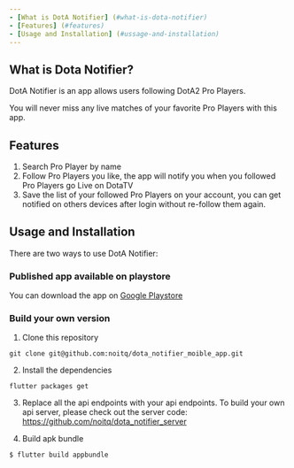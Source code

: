 ```yaml
---
- [What is DotA Notifier] (#what-is-dota-notifier)
- [Features] (#features)
- [Usage and Installation] (#ussage-and-installation)
---
```



## What is Dota Notifier?

DotA Notifier is an app allows users following DotA2 Pro Players. 

You will never miss any live matches of your favorite Pro Players with this app.

## Features

1. Search Pro Player by name
2. Follow Pro Players you like, the app will notify you when you followed Pro Players go Live on DotaTV
3. Save the list of your followed Pro Players on your account, you can get notified on others devices after login without re-follow them again.

## Usage and Installation

There are two ways to use DotA Notifier:

### Published app available on playstore
You can download the app on [Google Playstore](https://play.google.com/store/apps/details?id=com.herokuapp.dotanotifier)

### Build your own version
1. Clone this repository
```
git clone git@github.com:noitq/dota_notifier_moible_app.git
```
2. Install the dependencies
```
flutter packages get
```
3. Replace all the api endpoints with your api endpoints.
To build your own api server, please check out the server code: https://github.com/noitq/dota_notifier_server

4. Build apk bundle
```
$ flutter build appbundle
```
